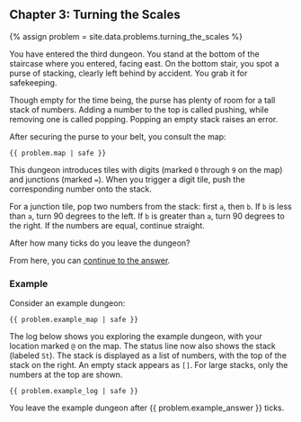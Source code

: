 ## Chapter 3: Turning the Scales

{% assign problem = site.data.problems.turning_the_scales %}

You have entered the third dungeon. You stand at the bottom of the staircase where you entered, facing east. On the bottom stair, you spot a purse of stacking, clearly left behind by accident. You grab it for safekeeping.

Though empty for the time being, the purse has plenty of room for a tall stack of numbers. Adding a number to the top is called pushing, while removing one is called popping. Popping an empty stack raises an error.

After securing the purse to your belt, you consult the map:

<pre><code>{{ problem.map | safe }}</code></pre>

This dungeon introduces tiles with digits (marked `0` through `9` on the map) and junctions (marked `=`). When you trigger a digit tile, push the corresponding number onto the stack.

For a junction tile, pop two numbers from the stack: first `a`, then `b`. If `b` is less than `a`, turn 90 degrees to the left. If `b` is greater than `a`, turn 90 degrees to the right. If the numbers are equal, continue straight.

After how many ticks do you leave the dungeon?

From here, you can [continue to the answer](../../answers/chapters/03/turning-the-scales.md).


### Example

Consider an example dungeon:

<pre><code>{{ problem.example_map | safe }}</code></pre>

The log below shows you exploring the example dungeon, with your location marked `@` on the map. The status line now also shows the stack (labeled `St`). The stack is displayed as a list of numbers, with the top of the stack on the right. An empty stack appears as `[]`. For large stacks, only the numbers at the top are shown.

<pre><code>{{ problem.example_log | safe }}</code></pre>

You leave the example dungeon after {{ problem.example_answer }} ticks.

